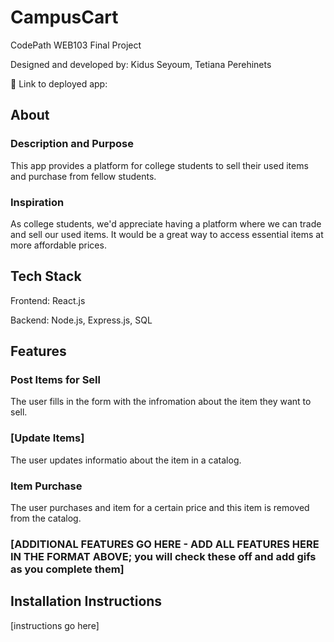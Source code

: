 # CampusCart

CodePath WEB103 Final Project

Designed and developed by: Kidus Seyoum, Tetiana Perehinets

🔗 Link to deployed app:

## About

### Description and Purpose

This app provides a platform for college students to sell their used items and purchase from fellow students.

### Inspiration

As college students, we'd appreciate having a platform where we can trade and sell our used items. It would be a great way to access essential items at more affordable prices.

## Tech Stack

Frontend: React.js

Backend: Node.js, Express.js, SQL

## Features

### Post Items for Sell

The user fills in the form with the infromation about the item they want to sell.


### [Update Items]

The user updates informatio about the item in a catalog.

### Item Purchase

The user purchases and item for a certain price and this item is removed from the catalog.


### [ADDITIONAL FEATURES GO HERE - ADD ALL FEATURES HERE IN THE FORMAT ABOVE; you will check these off and add gifs as you complete them]

## Installation Instructions

[instructions go here]
